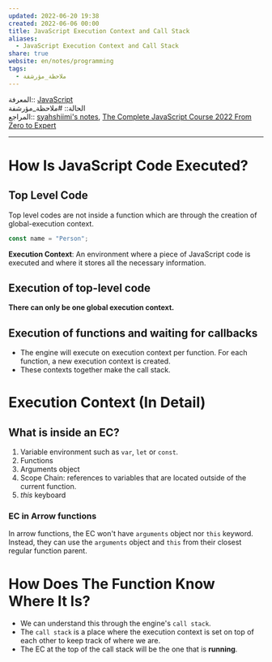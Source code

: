 ```yaml
---  
updated: 2022-06-20 19:38  
created: 2022-06-06 00:00  
title: JavaScript Execution Context and Call Stack  
aliases:  
  - JavaScript Execution Context and Call Stack  
share: true  
website: en/notes/programming  
tags:  
  - ملاحظة_مؤرشفة  
---  
```

  
  
المعرفة:: [JavaScript](JavaScript)  
الحالة:: #ملاحظة_مؤرشفة  
المراجع:: [syahshiimi's notes](https://github.com/syahshiimi/second-brain/blob/a6bbf926dc6a391717c005c47e7f5b6a5e9327d9/05%20Learning/00%20JavaScript/202106301954%20Execution%20Context%20and%20Call%20Stack.md), [The Complete JavaScript Course 2022 From Zero to Expert](The%20Complete%20JavaScript%20Course%202022%20From%20Zero%20to%20Expert)  
  
---  
  
# How Is JavaScript Code Executed?  
  
## Top Level Code  
  
Top level codes are not inside a function which are through the creation of global-execution context.  
  
```js  
const name = "Person";  
```  
  
**Execution Context**: An environment where a piece of JavaScript code is executed and where it stores all the necessary information.  
  
## Execution of top-level code  
  
**There can only be one global execution context.**  
  
## Execution of functions and waiting for callbacks  
  
- The engine will execute on execution context per function. For each function, a new execution context is created.  
- These contexts together make the call stack.  
  
# Execution Context (In Detail)  
  
## What is inside an EC?  
  
1. Variable environment such as `var`, `let` or `const`.  
2. Functions  
3. Arguments object  
4. Scope Chain: references to variables that are located outside of the current function.  
5. _this_ keyboard  
  
### EC in Arrow functions  
  
In arrow functions, the EC won't have `arguments` object nor `this` keyword. Instead, they can use the `arguments` object and `this` from their closest regular function parent.  
  
# How Does The Function Know Where It Is?  
  
- We can understand this through the engine's `call stack`.  
- The `call stack` is a place where the execution context is set on top of each other to keep track of where we are.  
- The EC at the top of the call stack will be the one that is **running**.  
